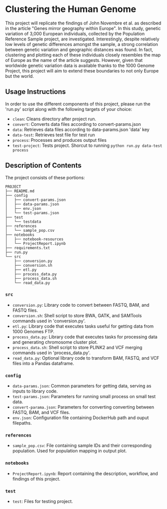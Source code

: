 
# Clustering the Human Genome

This project will replicate the findings of John Novembre et al. as described in the article "Genes mirror geography within Europe". In this study, genetic variation of 3,000 European individuals, collected by the Population Reference Sample project, are investigated. Interestingly, despite relatively low levels of genetic differences amongst the sample, a strong correlation between genetic variation and geographic distances was found. In fact, clustering and plotting each of these individuals closely resembles the map of Europe as the name of the article suggests. However, given that worldwide genetic variation data is available thanks to the 1000 Genome Project, this project will aim to extend these boundaries to not only Europe but the world.

## Usage Instructions

In order to use the different components of this project, please run the 'run.py' script along with the following targets of your choice:

* `clean`: Cleans directory after project run.
* `convert`: Converts data files according to convert-params.json
* `data`: Retrieves data files according to data-params.json 'data' key
* `data-test`: Retrieves test file for test run
* `process`: Processes and produces output files
* `test-project`: Tests project. Shorcut to running `python run.py data-test process`

## Description of Contents

The project consists of these portions:
```
PROJECT
├── README.md
├── config
│   ├── convert-params.json
│   ├── data-params.json
│   ├── env.json
│   └── test-params.json
├── test
│   └── testdata
├── references
│   └── sample_pop.csv
├── notebooks
│   ├── notebook-resources
│   └── ProjectReport.ipynb
├── requirements.txt
├── run.py
└── src
    ├── conversion.py
    ├── conversion.sh
    ├── etl.py
    ├── process_data.py
    ├── process_data.sh
    └── read_data.py
```

### `src`

* `conversion.py`: Library code to convert between FASTQ, BAM, and FASTQ files.
* `conversion.sh`: Shell script to store BWA, GATK, and SAMTools commands used
                   in 'conversion.py'.
* `etl.py`: Library code that executes tasks useful for getting data from 
            1000 Genomes FTP.
* `process_data.py`: Library code that executes tasks for processing data
                     and generating chromosome cluster plot.
* `process_data.sh`: Shell script to store PLINK2 and VCF merging commands used
                     in 'process_data.py'.
* `read_data.py`: Optional library code to transform BAM, FASTQ,
                  and VCF files into a Pandas dataframe.

### `config`

* `data-params.json`: Common parameters for getting data, serving as
                      inputs to library code.
* `test-params.json`: Parameters for running small process on small
                      test data.
* `convert-parama.json`: Parameters for converting converting between FASTQ,
                         BAM, and VCF files.
* `env.json`: Configuration file containing DockerHub path and ouput filepaths.

### `references`

* `sample_pop.csv`: File containing sample IDs and their corresponding population.
                    Used for population mapping in output plot.

### `notebooks`

* `ProjectReport.ipynb`: Report containing the description, workflow, and findings of this project.

### `test`

* `test`: Files for testing project.